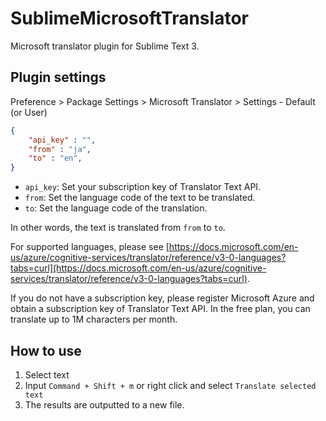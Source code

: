 # SublimeMicrosoftTranslator

Microsoft translator plugin for Sublime Text 3.

## Plugin settings

Preference > Package Settings > Microsoft Translator > Settings - Default (or User)

```json
{
    "api_key" : "",
    "from" : "ja",
    "to" : "en",
}
```

+ `api_key`: Set your subscription key of Translator Text API.
+ `from`: Set the language code of the text to be translated.
+ `to`: Set the language code of the translation.

In other words, the text is translated from `from` to `to`.

For supported languages, please see [https://docs.microsoft.com/en-us/azure/cognitive-services/translator/reference/v3-0-languages?tabs=curl](https://docs.microsoft.com/en-us/azure/cognitive-services/translator/reference/v3-0-languages?tabs=curl).

If you do not have a subscription key, please register Microsoft Azure and obtain a subscription key of Translator Text API. 
In the free plan, you can translate up to 1M characters per month.

## How to use

1. Select text
2. Input `Command + Shift + m` or right click and select `Translate selected text`
3. The results are outputted to a new file.
